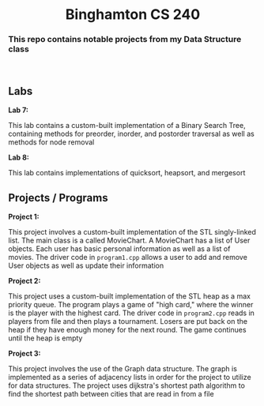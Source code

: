 <!-- This is the readme file for my CS240 repo -->
<h1 align="center"> Binghamton CS 240 </h1>
<h3> This repo contains notable projects from my Data Structure class</h3>
<br>
<h2> Labs </h2>
<b> Lab 7: </b>
<p> This lab contains a custom-built implementation of a Binary Search Tree,
    containing methods for preorder, inorder, and postorder traversal as well as
    methods for node removal </p>
<b> Lab 8:</b>
<p> This lab contains implementations of quicksort, heapsort, and mergesort </p>
<h2> Projects / Programs </h2>
<b> Project 1: </b>
<p> This project involves a custom-built implementation of the STL singly-linked list.
    The main class is a called MovieChart.
    A MovieChart has a list of User objects.
    Each user has basic personal information as well as a list of movies.
    The driver code in <code>program1.cpp</code> allows a user to add and remove User objects
    as well as update their information</p>
<b> Project 2: </b>
<p> This project uses a custom-built implementation of the STL heap as a max
    priority queue. The program plays a game of "high card," where the winner is
    the player with the highest card. The driver code in <code>program2.cpp</code>
    reads in players from file and then plays a tournament. Losers are put back on
    the heap if they have enough money for the next round. The game continues until
    the heap is empty </p>
<b> Project 3: </b>
<p> This project involves the use of the Graph data structure. The graph is
    implemented as a series of adjacency lists in order for the project to utilize
    for data structures. The project  uses dijkstra's shortest path algorithm to
    find the shortest path between cities that are read in from a file </p>
